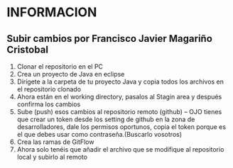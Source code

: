 # INFORMACION
## Subir cambios por Francisco Javier Magariño Cristobal
1. Clonar el repositorio en el PC
3. Crea un proyecto de Java en eclipse
4. Dirígete a la carpeta de tu proyecto Java y copia todos los archivos en el repositorio clonado
5. Ahora están en el working directory, pasalos al Stagin area y después confirma los cambios
6. Sube (push) esos cambios al repositorio remoto (github) – OJO tienes que crear un token desde los setting de github en la zona de desarrolladores, dale los permisos oportunos, copia el token porque es el que debes usar como contraseña.(Buscarlo vosotros)
7. Crea las ramas de GitFlow
8. Ahora solo tenéis que añadir el archivo que se modifique al repositorio local y subirlo al remoto
